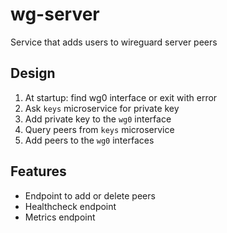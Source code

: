 # wg-server

Service that adds users to wireguard server peers

## Design

1. At startup: find wg0 interface or exit with error
2. Ask `keys` microservice for private key
3. Add private key to the `wg0` interface
4. Query peers from `keys` microservice
5. Add peers to the `wg0` interfaces

## Features

- Endpoint to add or delete peers
- Healthcheck endpoint
- Metrics endpoint

